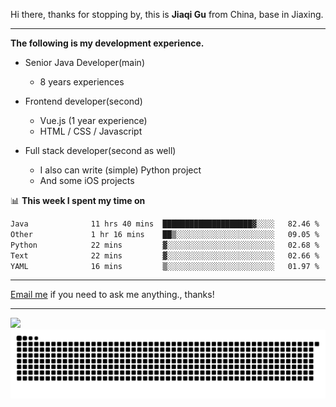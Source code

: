 Hi there, thanks for stopping by, this is **Jiaqi Gu** from China, base in Jiaxing.

---

**The following is my development experience.**

- Senior Java Developer(main)
  - 8 years experiences

- Frontend developer(second)
  - Vue.js (1 year experience)
  - HTML / CSS / Javascript
  
- Full stack developer(second as well)
  - I also can write (simple) Python project
  - And some iOS projects

📊 **This week I spent my time on**
<!--START_SECTION:waka-->

```txt
Java              11 hrs 40 mins  ████████████████████▓░░░░   82.46 %
Other             1 hr 16 mins    ██▒░░░░░░░░░░░░░░░░░░░░░░   09.05 %
Python            22 mins         ▓░░░░░░░░░░░░░░░░░░░░░░░░   02.68 %
Text              22 mins         ▓░░░░░░░░░░░░░░░░░░░░░░░░   02.66 %
YAML              16 mins         ▒░░░░░░░░░░░░░░░░░░░░░░░░   01.97 %
```

<!--END_SECTION:waka-->

---

[Email me](mailto:htk2klwgr@mozmail.com?subject=Hiring_from_GitHub) if you need to ask me anything., thanks!

---

![]( https://visitor-badge.glitch.me/badge?page_id=githubgujiaqi)
![]( https://github.com/droid-Q/droid-Q/raw/output/github-contribution-grid-snake.svg#gh-dark-mode-only)
